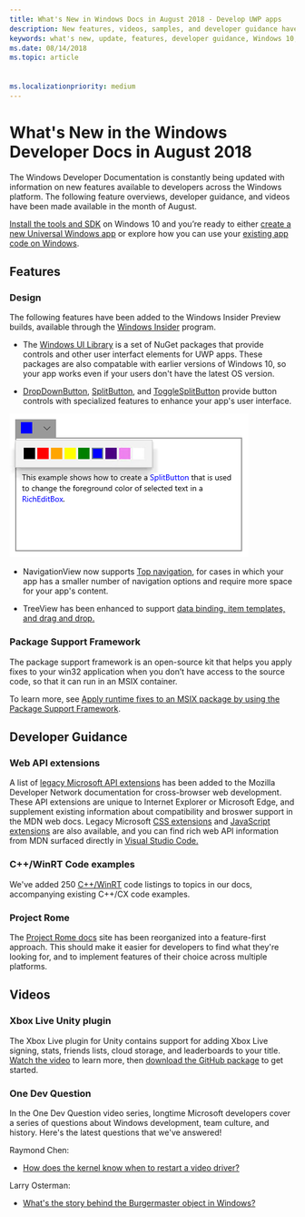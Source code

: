 ```yaml
---
title: What's New in Windows Docs in August 2018 - Develop UWP apps
description: New features, videos, samples, and developer guidance have been added to the Windows 10 developer documentation for August 2018.
keywords: what's new, update, features, developer guidance, Windows 10, august
ms.date: 08/14/2018
ms.topic: article


ms.localizationpriority: medium
---
```

# What's New in the Windows Developer Docs in August 2018

The Windows Developer Documentation is constantly being updated with information on new features available to developers across the Windows platform. The following feature overviews, developer guidance, and videos have been made available in the month of August.

[Install the tools and SDK](https://go.microsoft.com/fwlink/?LinkId=821431) on Windows 10 and you’re ready to either [create a new Universal Windows app](../get-started/create-uwp-apps.md) or explore how you can use your [existing app code on Windows](../porting/index.md).

## Features

### Design

The following features have been added to the Windows Insider Preview builds, available through the [Windows Insider](https://insider.windows.com/) program.

* The [Windows UI Library](https://aka.ms/winui-docs) is a set of NuGet packages that provide controls and other user interfact elements for UWP apps. These packages are also compatable with earlier versions of Windows 10, so your app works even if your users don't have the latest OS version.

* [DropDownButton](../design/controls-and-patterns/buttons.md#create-a-drop-down-button), [SplitButton](../design/controls-and-patterns/buttons.md#create-a-split-button), and [ToggleSplitButton](../design/controls-and-patterns/buttons.md#create-a-toggle-split-button) provide button controls with specialized features to enhance your app's user interface.

![A split button for selecting foreground color](../design/controls-and-patterns/images/split-button-rtb.png)

* NavigationView now supports [Top navigation](../design/controls-and-patterns/navigationview.md), for cases in which your app has a smaller number of navigation options and require more space for your app's content.

* TreeView has been enhanced to support [data binding, item templates, and drag and drop.](../design/controls-and-patterns/tree-view.md)

### Package Support Framework

The package support framework is an open-source kit that helps you apply fixes to your win32 application when you don’t have access to the source code, so that it can run in an MSIX container.

To learn more, see [Apply runtime fixes to an MSIX package by using the Package Support Framework](../porting/package-support-framework.md).

## Developer Guidance

### Web API extensions

A list of [legacy Microsoft API extensions](https://developer.mozilla.org/docs/Web/API/Microsoft_API_extensions) has been added to the Mozilla Developer Network documentation for cross-browser web development. These API extensions are unique to Internet Explorer or Microsoft Edge, and supplement existing information about compatibility and broswer support in the MDN web docs. Legacy Microsoft [CSS extensions](https://developer.mozilla.org/docs/Web/CSS/Microsoft_Extensions) and [JavaScript extensions](https://developer.mozilla.org/docs/Web/JavaScript/Microsoft_JavaScript_extensions) are also available, and you can find rich web API information from MDN surfaced directly in [Visual Studio Code.](https://code.visualstudio.com/updates/v1_25#_new-css-pseudo-selectors-and-pseudo-elements-from-mdn)

### C++/WinRT Code examples

We've added 250 [C++/WinRT](../cpp-and-winrt-apis/index.md) code listings to topics in our docs, accompanying existing C++/CX code examples.

### Project Rome

The [Project Rome docs](https://docs.microsoft.com/windows/project-rome/) site has been reorganized into a feature-first approach. This should make it easier for developers to find what they're looking for, and to implement features of their choice across multiple platforms.

## Videos

### Xbox Live Unity plugin

The Xbox Live plugin for Unity contains support for adding Xbox Live signing, stats, friends lists, cloud storage, and leaderboards to your title. [Watch the video](https://youtu.be/fVQZ-YgwNpY) to learn more, then [download the GitHub package](https://aka.ms/UnityPlugin) to get started.

### One Dev Question

In the One Dev Question video series, longtime Microsoft developers cover a series of questions about Windows development, team culture, and history. Here's the latest questions that we've answered!

Raymond Chen:

* [How does the kernel know when to restart a video driver?](https://youtu.be/3SNAdyO1l5c)

Larry Osterman:

* [What's the story behind the Burgermaster object in Windows?](https://youtu.be/0TDSbyAIvX0)